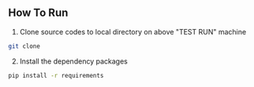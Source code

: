 
## How To Run

1. Clone source codes to local directory on above "TEST RUN" machine
```bash
git clone 
```
2. Install the dependency packages
```bash
pip install -r requirements
```
